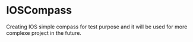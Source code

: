 # IOSCompass

Creating IOS simple compass for test purpose and it will be used for more complexe project in the future.
